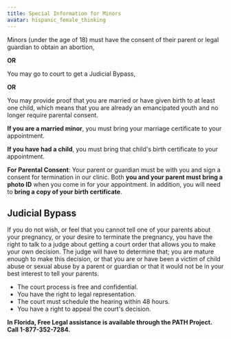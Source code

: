 ```yaml
---
title: Special Information for Minors
avatar: hispanic_female_thinking
---
```


Minors (under the age of 18) must have the consent of their parent or
legal guardian to obtain an abortion,

**OR**

You may go to court to get a Judicial Bypass,

**OR**

You may provide proof that you are married or have given birth to at
least one child, which means that you are already an emancipated youth
and no longer require parental consent.

**If you are a married minor**, you must bring your marriage certificate
to your appointment.

**If you have had a child**, you must bring that child's birth
certificate to your appointment.

**For Parental Consent**:  Your parent or guardian must be with you and sign
a consent for termination in our clinic.  Both **you and your parent must
bring a photo ID** when you come in for your appointment.  In addition,
you will need to **bring a copy of your birth certificate**.

Judicial Bypass
---------------

If you do not wish, or feel that you cannot tell one of your parents
about your pregnancy, or your desire to terminate the pregnancy, you
have the right to talk to a judge about getting a court order that
allows you to make your own decision.  The judge will have to determine
that; you are mature enough to make this decision, or that you are or
have been a victim of child abuse or sexual abuse by a parent or
guardian or that it would not be in your best interest to tell your
parents.

- The court process is free and confidential.
- You have the right to legal representation.
- The court must schedule the hearing within 48 hours.
- You have a right to appeal the court's decision.

**In Florida, Free Legal assistance is available through the PATH
Project.  Call 1-877-352-7284.**

